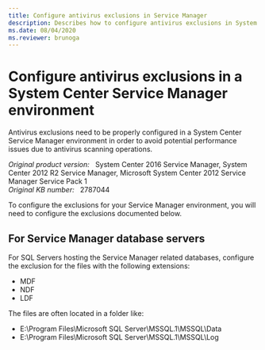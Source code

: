 ```yaml
---
title: Configure antivirus exclusions in Service Manager
description: Describes how to configure antivirus exclusions in System Center Service Manager.
ms.date: 08/04/2020
ms.reviewer: brunoga
---
```

# Configure antivirus exclusions in a System Center Service Manager environment

Antivirus exclusions need to be properly configured in a System Center Service Manager environment in order to avoid potential performance issues due to antivirus scanning operations.

_Original product version:_ &nbsp; System Center 2016 Service Manager, System Center 2012 R2 Service Manager, Microsoft System Center 2012 Service Manager Service Pack 1  
_Original KB number:_ &nbsp; 2787044

To configure the exclusions for your Service Manager environment, you will need to configure the exclusions documented below.

## For Service Manager database servers

For SQL Servers hosting the Service Manager related databases, configure the exclusion for the files with the following extensions:

- MDF
- NDF
- LDF

The files are often located in a folder like:

- E:\Program Files\Microsoft SQL Server\MSSQL.1\MSSQL\Data
- E:\Program Files\Microsoft SQL Server\MSSQL.1\MSSQL\Log
